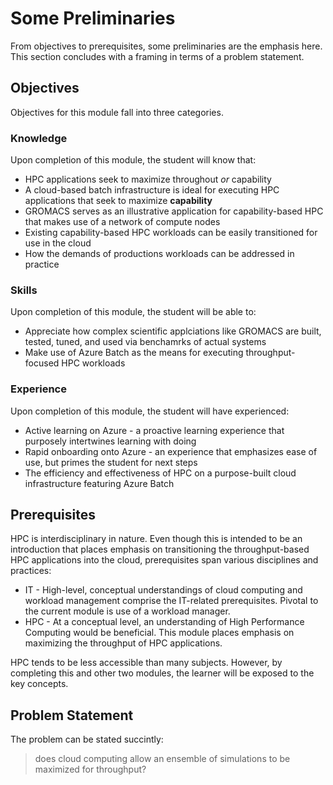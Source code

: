 # Some Preliminaries 

<!--- need to update for capab --->

From objectives to prerequisites, some preliminaries are the emphasis here. This section concludes with a framing in terms of a problem statement. 

## Objectives 

Objectives for this module fall into three categories.

### Knowledge

Upon completion of this module, the student will know that:

- HPC applications seek to maximize throughout _or_ capability  
- A cloud-based batch infrastructure is ideal for executing HPC applications that seek to maximize **capability**
- GROMACS serves as an illustrative application for capability-based HPC that makes use of a network of compute nodes  
- Existing capability-based HPC workloads can be easily transitioned for use in the cloud 
- How the demands of productions workloads can be addressed in practice 

### Skills

Upon completion of this module, the student will be able to:

- Appreciate how complex scientific applciations like GROMACS are built, tested, tuned, and used via benchamrks of actual systems 
- Make use of Azure Batch as the means for executing throughput-focused HPC workloads 

### Experience

Upon completion of this module, the student will have experienced:

- Active learning on Azure - a proactive learning experience that purposely intertwines learning with doing 
- Rapid onboarding onto Azure - an experience that emphasizes ease of use, but primes the student for next steps  
- The efficiency and effectiveness of HPC on a purpose-built cloud infrastructure featuring Azure Batch 

## Prerequisites 

HPC is interdisciplinary in nature. Even though this is intended to be an introduction that places emphasis on transitioning the throughput-based HPC applications into the cloud, prerequisites span various disciplines and practices:

- IT - High-level, conceptual understandings of cloud computing and workload management comprise the IT-related prerequisites. Pivotal to the current module is use of a workload manager. 
- HPC - At a conceptual level, an understanding of High Performance Computing would be beneficial. This module places emphasis on maximizing the throughput of HPC applications. 

HPC tends to be less accessible than many subjects. However, by completing this and other two modules, the learner will be exposed to the key concepts. 

## Problem Statement 

The problem can be stated succintly:

> does cloud computing allow an ensemble of simulations to be maximized for throughput?